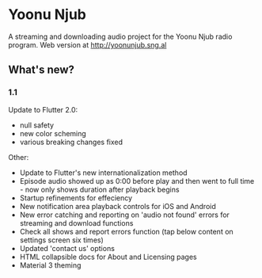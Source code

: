 # Yoonu Njub

A streaming and downloading audio project for the Yoonu Njub radio program.
Web version at http://yoonunjub.sng.al

## What's new?

### 1.1

Update to Flutter 2.0:

- null safety
- new color scheming
- various breaking changes fixed

Other:

- Update to Flutter's new internationalization method
- Episode audio showed up as 0:00 before play and then went to full time - now only shows duration after playback begins
- Startup refinements for effeciency
- New notification area playback controls for iOS and Android
- New error catching and reporting on 'audio not found' errors for streaming and download functions
- Check all shows and report errors function (tap below content on settings screen six times)
- Updated 'contact us' options
- HTML collapsible docs for About and Licensing pages
- Material 3 theming
